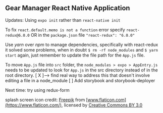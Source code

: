 ## Gear Manager React Native Application


Updates:
Using `expo init` rather than `react-native init`


To fix `react.default.memo is not a function` error specify `react-redux@6.0.0` OR in the `package.json` file `"react-redux": "6.0.0"`

Use *yarn* over *npm* to manage dependencies, specifically with react-redux it solved some problems, when in doubt `$ rm -rf node_modules` and `$ yarn start` again, just remember to update the file path for the `App.js` file.

To move `App.js` file into `src` folder, the `node_modules > expo > AppEntry.js` needs to be updated to look for `App.js` in the src directory instead of in the root directory.
[ X ]--> find real way to address this that doesn't involve editing a file in a node_module
[  ] Add storybook and storybook-deployer

Next time:
try using redux-form

splash screen icon credit: [Freepik](https://www.freepik.com/) from [www.flaticon.com](https://www.flaticon.com/), licensed by [Creative Commons BY 3.0](http://creativecommons.org/licenses/by/3.0/)
